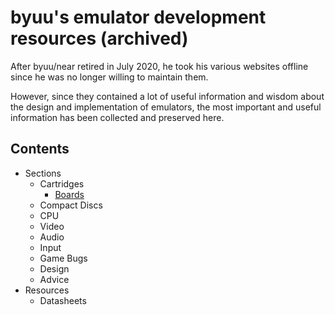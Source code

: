 # byuu's emulator development resources (archived)

After byuu/near retired in July 2020,
he took his various websites offline
since he was no longer willing to maintain them.

However,
since they contained a lot of useful information and wisdom
about the design and implementation of emulators,
the most important and useful information has been collected and preserved here.

## Contents

  - Sections
      - Cartridges
          - [Boards](./cartridges/boards/)
      - Compact Discs
      - CPU
      - Video
      - Audio
      - Input
      - Game Bugs
      - Design
      - Advice
  - Resources
      - Datasheets
